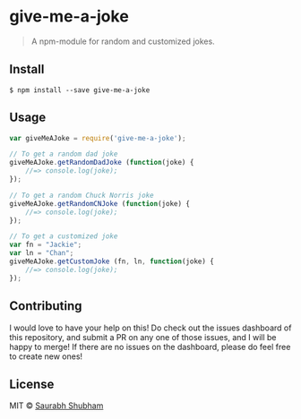 # give-me-a-joke
> A npm-module for random and customized jokes.

## Install

```
$ npm install --save give-me-a-joke
```

## Usage

```js
var giveMeAJoke = require('give-me-a-joke');

// To get a random dad joke
giveMeAJoke.getRandomDadJoke (function(joke) {
    //=> console.log(joke);
});

// To get a random Chuck Norris joke
giveMeAJoke.getRandomCNJoke (function(joke) {
    //=> console.log(joke);
});

// To get a customized joke
var fn = "Jackie";
var ln = "Chan";
giveMeAJoke.getCustomJoke (fn, ln, function(joke) {
    //=> console.log(joke);
});
```

## Contributing

I would love to have your help on this! Do check out the issues dashboard of this repository,
and submit a PR on any one of those issues, and I will be happy to merge! If there are no issues
on the dashboard, please do feel free to create new ones!

## License

MIT © [Saurabh Shubham](http://saurabhshubham.com)
